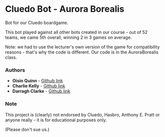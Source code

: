 # Cluedo Bot - Aurora Borealis

Bot for our Cluedo boardgame.

This bot played against all other bots created in our course - out of 52 teams, we came 5th overall, winning 2 in 3 games on average. 

Note: we had to use the lecturer's own version of the game for compatibility reasons - that's why the code is different. Our code is in the AuroraBorealis class.

### Authors

* **Oisin Quinn** - [Github link](https://github.com/oisin1001)
* **Charlie Kelly** - [Github link](https://github.com/charleskelly13)
* **Darragh Clarke** - [Github link](https://github.com/DarraghClarke)

### Note

This project is (clearly) not endorsed by Cluedo, Hasbro, Anthony E. Pratt or anyone really - it is for educational purposes only.

(Please don't sue us.)
